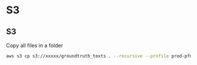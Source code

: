 # S3

## S3

Copy all files in a folder

```bash
aws s3 cp s3://xxxxx/groundtruth_texts . --recursive --profile prod-pfm-aws
```